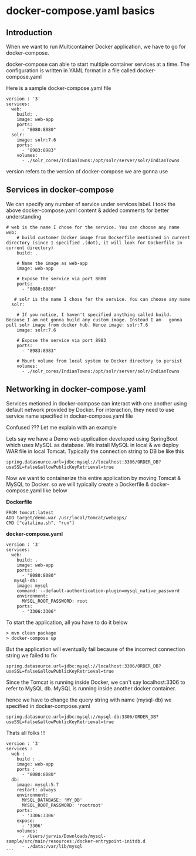 # docker-compose.yaml basics

## Introduction

When we want to run Multicontainer Docker application, we have to go for docker-compose. 

docker-compose can able to start multiple container services at a time. The configuration is written in YAML format in a file called docker-compose.yaml

Here is a sample docker-compose.yaml file

```
version : '3'
services:
  web:
    build: .
    image: web-app
    ports:
      - "8080:8080"
  solr:
    image: solr:7.6
    ports:
      - "8983:8983"
    volumes:
      - ./solr_cores/IndianTowns:/opt/solr/server/solr/IndianTowns
 ```

version refers to the version of docker-compose we are gonna use

## Services in docker-compose

We can specify any number of service under services label. I took the above docker-compose.yaml content & added comments for better understanding

```
# web is the name I chose for the service. You can choose any name
web:
    # build customer Docker image from Dockerfile mentioned in current directory (since I specified .(dot), it will look for Dockerfile in current directory)
    build: .
    
    # Name the image as web-app
    image: web-app
    
    # Expose the service via port 8080
    ports:
      - "8080:8080"
      
   # solr is the name I chose for the service. You can choose any name
  solr:
  
    # If you notice, I haven't specified anything called build. Because I am not gonna build any custom image. Instead I am   gonna pull solr image from docker hub. Hence image: solr:7.6
    image: solr:7.6
    
    # Expose the service via port 8983
    ports:
      - "8983:8983"
      
    # Mount volume from local system to Docker directory to persist 
    volumes:
      - ./solr_cores/IndianTowns:/opt/solr/server/solr/IndianTowns
 ```
 
## Networking in docker-compose.yaml
 
Services metioned in docker-compose can interact with one another using default network provided by Docker. For interaction, they need to use service name specified in docker-compose.yaml file

Confused ??? Let me explain with an example

Lets say we have a Demo web application developed using SpringBoot which uses MySQL as database. We install MySQL in local & we deploy WAR file in local Tomcat. Typically the connection string to DB be like this

```
spring.datasource.url=jdbc:mysql://localhost:3306/ORDER_DB?useSSL=false&allowPublicKeyRetrieval=true
```

Now we want to containerize this entire application by moving Tomcat & MySQL to Docker. so we will typically create a Dockerfile & docker-compose.yaml like below

**Dockerfile**
```
FROM tomcat:latest
ADD target/demo.war /usr/local/tomcat/webapps/
CMD ["catalina.sh", "run"]
```

**docker-compose.yaml**
```
version : '3'
services:
  web:
    build: .
    image: web-app
    ports:
      - "8080:8080"
   mysql-db:
    image: mysql
    command: --default-authentication-plugin=mysql_native_password
    environment:
      MYSQL_ROOT_PASSWORD: root
    ports:
      - "3306:3306"
```

To start the application, all you have to do it below

```
> mvn clean package
> docker-compose up
```

But the application will eventually fail because of the incorrect connection string we failed to fix

```
spring.datasource.url=jdbc:mysql://localhost:3306/ORDER_DB?useSSL=false&allowPublicKeyRetrieval=true
```

Since the Tomcat is running inside Docker, we can't say localhost:3306 to refer to MySQL db. MySQL is running inside another docker container.

hence we have to change the query string with name (mysql-db) we specified in docker-compose.yaml

```
spring.datasource.url=jdbc:mysql://mysql-db:3306/ORDER_DB?useSSL=false&allowPublicKeyRetrieval=true
```

Thats all folks !!!


````
version : '3'
services :
  web :
    build : .
    image: web-app
    ports :
      - "8080:8080"
  db:
    image: mysql:5.7
    restart: always
    environment:
      MYSQL_DATABASE: 'MY_DB'
      MYSQL_ROOT_PASSWORD: 'rootroot'
    ports:
      - '3306:3306'
    expose:
      - '3306'
    volumes:
      - /Users/jarvis/Downloads/mysql-sample/src/main/resources:/docker-entrypoint-initdb.d
      - ./data:/var/lib/mysql
```
